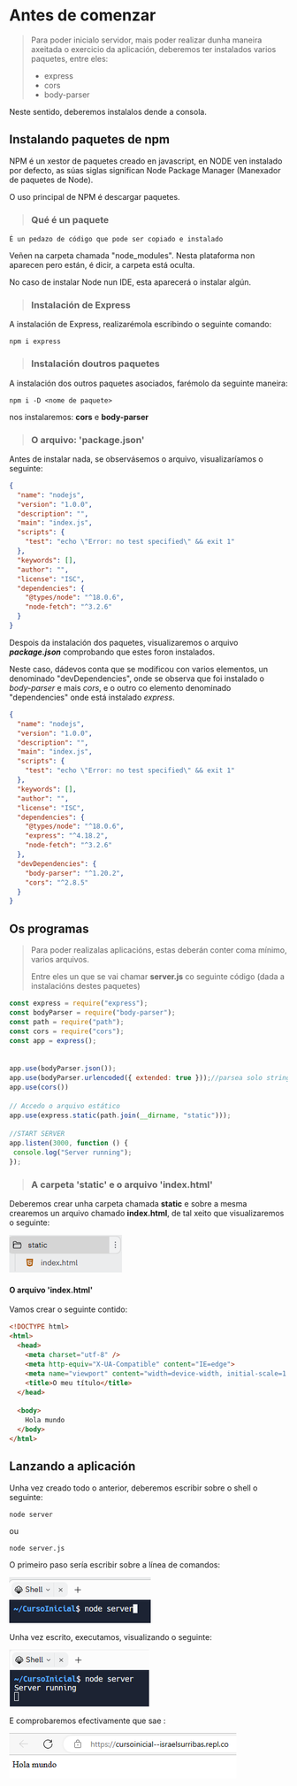 # Antes de comenzar

> Para poder inicialo servidor, mais poder realizar dunha maneira axeitada o exercicio da aplicación, deberemos ter instalados varios paquetes, entre eles:
>
>  - express
>  - cors
>  - body-parser

Neste sentido, deberemos instalalos dende a consola.

## Instalando paquetes de npm

NPM é un xestor de paquetes creado en javascript, en NODE ven instalado por defecto, as súas siglas significan Node Package Manager (Manexador de paquetes de Node).

O uso principal de NPM é descargar paquetes.

> ### Qué é un paquete

```
É un pedazo de código que pode ser copiado e instalado
```
Veñen na carpeta chamada "node_modules". Nesta plataforma non aparecen pero están, é dicir, a carpeta está oculta.

No caso de instalar Node nun IDE, esta aparecerá o instalar algún.
> ### Instalación de Express

A instalación de Express, realizarémola escribindo o seguinte comando:

```
npm i express
```

> ### Instalación doutros paquetes

A instalación dos outros paquetes asociados, farémolo da seguinte maneira:

```
npm i -D <nome de paquete>
```

nos instalaremos: __cors__ e __body-parser__

> ### O arquivo: 'package.json'

Antes de instalar nada, se observásemos o arquivo, visualizaríamos o seguinte:

```json
{
  "name": "nodejs",
  "version": "1.0.0",
  "description": "",
  "main": "index.js",
  "scripts": {
    "test": "echo \"Error: no test specified\" && exit 1"
  },
  "keywords": [],
  "author": "",
  "license": "ISC",
  "dependencies": {
    "@types/node": "^18.0.6",
    "node-fetch": "^3.2.6"
  }
}
```

Despois da instalación dos paquetes, visualizaremos o arquivo ***package.json*** comprobando que estes foron instalados.

Neste caso, dádevos conta que se modificou con varios elementos, un denominado "devDependencies", onde se observa que foi instalado o _body-parser_ e mais _cors_, e o outro co elemento denominado "dependencies" onde está instalado _express_.


```json
{
  "name": "nodejs",
  "version": "1.0.0",
  "description": "",
  "main": "index.js",
  "scripts": {
    "test": "echo \"Error: no test specified\" && exit 1"
  },
  "keywords": [],
  "author": "",
  "license": "ISC",
  "dependencies": {
    "@types/node": "^18.0.6",
    "express": "^4.18.2",
    "node-fetch": "^3.2.6"
  },
  "devDependencies": {
    "body-parser": "^1.20.2",
    "cors": "^2.8.5"
  }
}
```

## Os programas

> Para poder realizalas aplicacións, estas deberán conter coma mínimo, varios arquivos.
>
> Entre eles un que se vai chamar __server.js__ co seguinte código (dada a instalacións destes paquetes)

```javascript
const express = require("express");
const bodyParser = require("body-parser");
const path = require("path");
const cors = require("cors");
const app = express();


app.use(bodyParser.json());
app.use(bodyParser.urlencoded({ extended: true }));//parsea solo string
app.use(cors())

// Accedo o arquivo estático
app.use(express.static(path.join(__dirname, "static")));

//START SERVER
app.listen(3000, function () {
 console.log("Server running");
});

```

> ### A carpeta 'static' e o arquivo 'index.html'

Deberemos crear unha carpeta chamada __static__ e sobre a mesma crearemos un arquivo chamado __index.html__, de tal xeito que visualizaremos o seguinte:

![image](./Imaxes/image.png)

#### O arquivo 'index.html'

Vamos crear o seguinte contido:

```html
<!DOCTYPE html>
<html>
  <head>
    <meta charset="utf-8" />    
    <meta http-equiv="X-UA-Compatible" content="IE=edge">
    <meta name="viewport" content="width=device-width, initial-scale=1.0">
    <title>O meu título</title>
  </head>

  <body>
    Hola mundo
  </body>
</html>
```

## Lanzando a aplicación

Unha vez creado todo o anterior, deberemos escribir sobre o shell o seguinte:

```
node server
```
ou 

```
node server.js
```
O primeiro paso sería escribir sobre a línea de comandos: 


![image](./Imaxes/image_2.png)

Unha vez escrito, executamos, visualizando o seguinte:


![image](./Imaxes/image_3.png)

E comprobaremos efectivamente que sae :

![Captura de pantalla 2023-07-05 104448](./Imaxes/saidanaweb.png)
